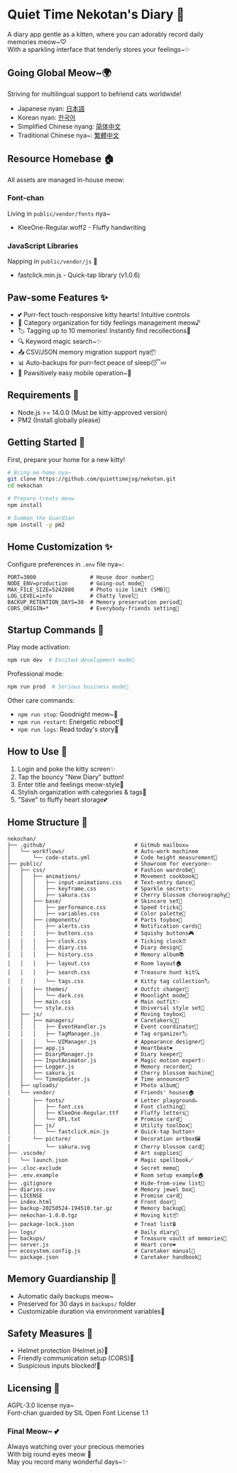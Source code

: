# Quiet Time Nekotan's Diary 🐾

A diary app gentle as a kitten, where you can adorably record daily memories meow~♡  
With a sparkling interface that tenderly stores your feelings~✨

## Going Global Meow~🌍

Striving for multilingual support to befriend cats worldwide!  

- Japanese nyan: [日本語](README.md)
- Korean nyan: [한국어](README-ko.md)  
- Simplified Chinese nyang: [简体中文](README-zh.md)  
- Traditional Chinese nya~: [繁體中文](README-tw.md)  

## Resource Homebase 🏠

All assets are managed in-house meow:  

### Font-chan  
Living in `public/vendor/fonts` nya~  
- KleeOne-Regular.woff2 - Fluffy handwriting  

### JavaScript Libraries  
Napping in `public/vendor/js` 🐾  
- fastclick.min.js - Quick-tap library (v1.0.6)  

## Paw-some Features ✨  

- 💕 Purr-fect touch-responsive kitty hearts! Intuitive controls  
- 📝 Category organization for tidy feelings management meow♪  
- 🏷️ Tagging up to 10 memories! Instantly find recollections🔖  
- 🔍 Keyword magic search~✨  
- 📤 CSV/JSON memory migration support nya📦  
- 📊 Auto-backups for purr-fect peace of sleep😴💤  
- 📱 Pawsitively easy mobile operation~🐾  

## Requirements 🍼  

- Node.js >= 14.0.0 (Must be kitty-approved version)  
- PM2 (Install globally please)  

## Getting Started 🐾  

First, prepare your home for a new kitty!  

```bash
# Bring me home nya~
git clone https://github.com/quiettimejsg/nekotan.git  
cd nekochan  

# Prepare treats meow
npm install  

# Summon the Guardian
npm install -g pm2
```

## Home Customization ✨  

Configure preferences in `.env` file nya~:  

```env
PORT=3000                 # House door number🚪  
NODE_ENV=production       # Going-out mode🎀  
MAX_FILE_SIZE=5242880     # Photo size limit (5MB)📸  
LOG_LEVEL=info            # Chatty level💬  
BACKUP_RETENTION_DAYS=30  # Memory preservation period📆  
CORS_ORIGIN=*             # Everybody-friends setting🌈  
```

## Startup Commands 🐾  

Play mode activation:  
```bash
npm run dev  # Excited development mode💫  
```  

Professional mode:  
```bash
npm run prod  # Serious business mode👑  
```  

Other care commands:  
- `npm run stop`: Goodnight meow~🌙  
- `npm run restart`: Energetic reboot!🔁  
- `npm run logs`: Read today's story📖  

## How to Use 💖  

1.  Login and poke the kitty screen✨  
2.  Tap the bouncy "New Diary" button!  
3.  Enter title and feelings meow-style📝  
4.  Stylish organization with categories & tags🎀  
5.  "Save" to fluffy heart storage💕  

## Home Structure 🐾  

```
nekochan/
├── .github/                            # GitHub mailbox✉️
│   └── workflows/                      # Auto-work machine⚙️
│       └── code-stats.yml              # Code height measurement📏
├── public/                             # Showroom for everyone✨
│   ├── css/                            # Fashion wardrobe👗
│   │   ├── animations/                 # Movement cookbook💫
│   │   │   ├── input-animations.css    # Text-entry dance💃
│   │   │   ├── keyframe.css            # Sparkle secrets✨
│   │   │   ├── sakura.css              # Cherry blossom choreography🌸
│   │   ├── base/                       # Skincare set💅
│   │   │   ├── performance.css         # Speed tricks🐇
│   │   │   ├── variables.css           # Color palette🎨
│   │   ├── components/                 # Parts toybox🧸
│   │   │   ├── alerts.css              # Notification cards🔔
│   │   │   ├── buttons.css             # Squishy buttons🎮
│   │   │   ├── clock.css               # Ticking clock⏰
│   │   │   ├── diary.css               # Diary design📖
│   │   │   ├── history.css             # Memory album📚
│   │   │   ├── layout.css              # Room layout🏠
│   │   │   ├── search.css              # Treasure hunt kit🔍
│   │   │   └── tags.css                # Kitty tag collection🏷️
│   │   ├── themes/                     # Outfit changer👘
│   │   │   └── dark.css                # Moonlight mode🌙
│   │   ├── main.css                    # Main outfit✨
│   │   └── style.css                   # Universal style set🎀
│   ├── js/                             # Moving toybox🎪
│   │   ├── managers/                   # Caretakers👩‍🍼
│   │   │   ├── EventHandler.js         # Event coordinator🎪
│   │   │   ├── TagManager.js           # Tag organizer🏷️
│   │   │   └── UIManager.js            # Appearance designer🎨
│   │   ├── app.js                      # Heartbeat❤️
│   │   ├── DiaryManager.js             # Diary keeper📝
│   │   ├── InputAnimator.js            # Magic motion expert✨
│   │   ├── Logger.js                   # Memory recorder📜
│   │   ├── sakura.js                   # Cherry blossom machine🌸
│   │   └── TimeUpdater.js              # Time announcer⏰
│   ├── uploads/                        # Photo album📸
│   └── vendor/                         # Friends' houses🏠
│       ├── fonts/                      # Letter playground✏️
│       │   ├── font.css                # Font clothing👕
│       │   ├── KleeOne-Regular.ttf     # Fluffy letters🐾
│       │   └── OFL.txt                 # Promise card📜
│       ├── js/                         # Utility toolbox🧰
│       │   └── fastclick.min.js        # Quick-tap button⚡
│       └── picture/                    # Decoration artbox🖼️
│           └── sakura.svg              # Cherry blossom card🌸
├── .vscode/                            # Art supplies🎨
│   └── launch.json                     # Magic spellbook🪄
├── .cloc-exclude                       # Secret memo🙈
├── .env.example                        # Room setup example🏠
├── .gitignore                          # Hide-from-view list🙈
├── diaries.csv                         # Memory jewel box💎
├── LICENSE                             # Promise card📜
├── index.html                          # Front door🚪
├── backup-20250524-194510.tar.gz       # Memory backup💾
├── nekochan-1.0.0.tgz                  # Moving kit📦
├── package-lock.json                   # Treat list🔒
├── logs/                               # Daily diary📖
├── backups/                            # Treasure vault of memories💖
├── server.js                           # Heart core❤️
├── ecosystem.config.js                 # Caretaker manual📖
└── package.json                        # Caretaker handbook📔
```

## Memory Guardianship 💾  

- Automatic daily backups meow~  
- Preserved for 30 days in `backups/` folder  
- Customizable duration via environment variables📅  

## Safety Measures 🔐  

- Helmet protection (Helmet.js)🧢  
- Friendly communication setup (CORS)🤝  
- Suspicious inputs blocked!🚫  

## Licensing 📜  

AGPL-3.0 license nya~  
Font-chan guarded by SIL Open Font License 1.1  

### Final Meow~ 💕  
Always watching over your precious memories  
With big round eyes meow 🐾  
May you record many wonderful days~✨  